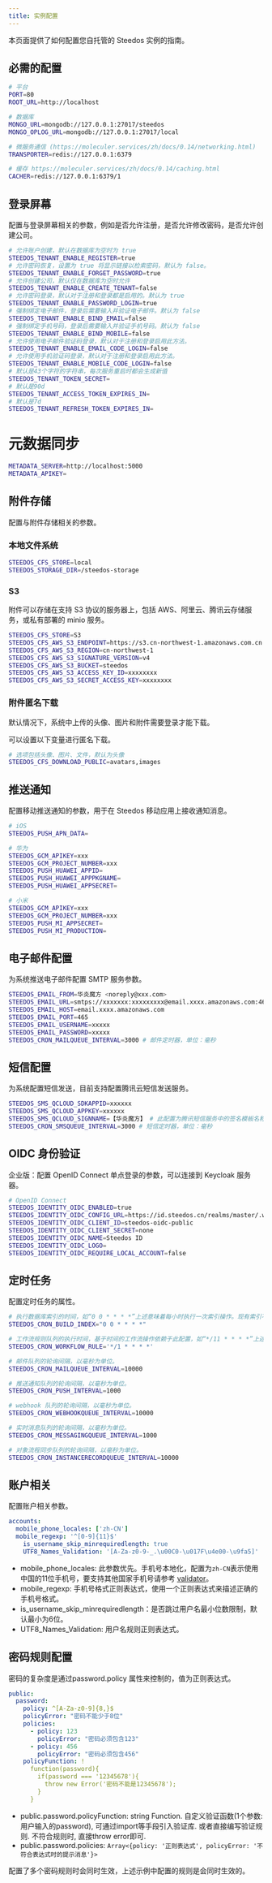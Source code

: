 ```yaml
---
title: 实例配置
---
```


本页面提供了如何配置您自托管的 Steedos 实例的指南。


## 必需的配置

```bash
# 平台
PORT=80
ROOT_URL=http://localhost

# 数据库
MONGO_URL=mongodb://127.0.0.1:27017/steedos
MONGO_OPLOG_URL=mongodb://127.0.0.1:27017/local

# 微服务通信 (https://moleculer.services/zh/docs/0.14/networking.html)
TRANSPORTER=redis://127.0.0.1:6379

# 缓存 https://moleculer.services/zh/docs/0.14/caching.html
CACHER=redis://127.0.0.1:6379/1

```

## 登录屏幕

配置与登录屏幕相关的参数，例如是否允许注册，是否允许修改密码，是否允许创建公司。

```bash
# 允许账户创建，默认在数据库为空时为 true
STEEDOS_TENANT_ENABLE_REGISTER=true  
# 允许密码恢复，设置为 true 将显示链接以检索密码，默认为 false。
STEEDOS_TENANT_ENABLE_FORGET_PASSWORD=true  
# 允许创建公司，默认仅在数据库为空时允许
STEEDOS_TENANT_ENABLE_CREATE_TENANT=false 
# 允许密码登录，默认对于注册和登录都是启用的。默认为 true
STEEDOS_TENANT_ENABLE_PASSWORD_LOGIN=true 
# 强制绑定电子邮件，登录后需要输入并验证电子邮件。默认为 false
STEEDOS_TENANT_ENABLE_BIND_EMAIL=false 
# 强制绑定手机号码，登录后需要输入并验证手机号码。默认为 false
STEEDOS_TENANT_ENABLE_BIND_MOBILE=false 
# 允许使用电子邮件验证码登录，默认对于注册和登录启用此方法。
STEEDOS_TENANT_ENABLE_EMAIL_CODE_LOGIN=false 
# 允许使用手机验证码登录，默认对于注册和登录启用此方法。
STEEDOS_TENANT_ENABLE_MOBILE_CODE_LOGIN=false 
# 默认是43个字符的字符串，每次服务重启时都会生成新值
STEEDOS_TENANT_TOKEN_SECRET=  
# 默认是90d
STEEDOS_TENANT_ACCESS_TOKEN_EXPIRES_IN= 
# 默认是7d
STEEDOS_TENANT_REFRESH_TOKEN_EXPIRES_IN=  
```

# 元数据同步

```bash
METADATA_SERVER=http://localhost:5000
METADATA_APIKEY=
```

## 附件存储

配置与附件存储相关的参数。

### 本地文件系统

```bash
STEEDOS_CFS_STORE=local
STEEDOS_STORAGE_DIR=/steedos-storage
```

### S3

附件可以存储在支持 S3 协议的服务器上，包括 AWS、阿里云、腾讯云存储服务，或私有部署的 minio 服务。

```bash
STEEDOS_CFS_STORE=S3
STEEDOS_CFS_AWS_S3_ENDPOINT=https://s3.cn-northwest-1.amazonaws.com.cn
STEEDOS_CFS_AWS_S3_REGION=cn-northwest-1
STEEDOS_CFS_AWS_S3_SIGNATURE_VERSION=v4
STEEDOS_CFS_AWS_S3_BUCKET=steedos
STEEDOS_CFS_AWS_S3_ACCESS_KEY_ID=xxxxxxxx
STEEDOS_CFS_AWS_S3_SECRET_ACCESS_KEY=xxxxxxxx
```

### 附件匿名下载

默认情况下，系统中上传的头像、图片和附件需要登录才能下载。

可以设置以下变量进行匿名下载。

```bash
# 选项包括头像、图片、文件，默认为头像
STEEDOS_CFS_DOWNLOAD_PUBLIC=avatars,images 
```

## 推送通知

配置移动推送通知的参数，用于在 Steedos 移动应用上接收通知消息。

```bash
# iOS
STEEDOS_PUSH_APN_DATA=

# 华为
STEEDOS_GCM_APIKEY=xxx
STEEDOS_GCM_PROJECT_NUMBER=xxx
STEEDOS_PUSH_HUAWEI_APPID=
STEEDOS_PUSH_HUAWEI_APPPKGNAME=
STEEDOS_PUSH_HUAWEI_APPSECRET=

# 小米
STEEDOS_GCM_APIKEY=xxx
STEEDOS_GCM_PROJECT_NUMBER=xxx
STEEDOS_PUSH_MI_APPSECRET=
STEEDOS_PUSH_MI_PRODUCTION=
```

## 电子邮件配置

为系统推送电子邮件配置 SMTP 服务参数。

```bash
STEEDOS_EMAIL_FROM=华炎魔方 <noreply@xxx.com>
STEEDOS_EMAIL_URL=smtps://xxxxxxx:xxxxxxxxx@email.xxxx.amazonaws.com:465/
STEEDOS_EMAIL_HOST=email.xxxx.amazonaws.com
STEEDOS_EMAIL_PORT=465
STEEDOS_EMAIL_USERNAME=xxxxx
STEEDOS_EMAIL_PASSWORD=xxxxx
STEEDOS_CRON_MAILQUEUE_INTERVAL=3000 # 邮件定时器，单位：毫秒
```

## 短信配置

为系统配置短信发送，目前支持配置腾讯云短信发送服务。

```bash
STEEDOS_SMS_QCLOUD_SDKAPPID=xxxxxx
STEEDOS_SMS_QCLOUD_APPKEY=xxxxxx
STEEDOS_SMS_QCLOUD_SIGNNAME=【华炎魔方】 # 此配置为腾讯短信服务中的签名模板名称
STEEDOS_CRON_SMSQUEUE_INTERVAL=3000 # 短信定时器，单位：毫秒
```

## OIDC 身份验证

企业版：配置 OpenID Connect 单点登录的参数，可以连接到 Keycloak 服务器。

```bash
# OpenID Connect
STEEDOS_IDENTITY_OIDC_ENABLED=true
STEEDOS_IDENTITY_OIDC_CONFIG_URL=https://id.steedos.cn/realms/master/.well-known/openid-configuration
STEEDOS_IDENTITY_OIDC_CLIENT_ID=steedos-oidc-public
STEEDOS_IDENTITY_OIDC_CLIENT_SECRET=none
STEEDOS_IDENTITY_OIDC_NAME=Steedos ID
STEEDOS_IDENTITY_OIDC_LOGO=
STEEDOS_IDENTITY_OIDC_REQUIRE_LOCAL_ACCOUNT=false
```

## 定时任务

配置定时任务的属性。

```bash
# 执行数据库索引的时间，如“0 0 * * * *”上述意味着每小时执行一次索引操作。现有索引不会重新创建。
STEEDOS_CRON_BUILD_INDEX="0 0 * * * *"

# 工作流规则队列的执行时间，基于时间的工作流操作依赖于此配置，如“*/11 * * * *”上述意味着每分钟行一次。
STEEDOS_CRON_WORKFLOW_RULE='*/1 * * * *'

# 邮件队列的轮询间隔，以毫秒为单位。
STEEDOS_CRON_MAILQUEUE_INTERVAL=10000

# 推送通知队列的轮询间隔，以毫秒为单位。
STEEDOS_CRON_PUSH_INTERVAL=1000

# webhook 队列的轮询间隔，以毫秒为单位。
STEEDOS_CRON_WEBHOOKQUEUE_INTERVAL=10000

# 实时消息队列的轮询间隔，以毫秒为单位。
STEEDOS_CRON_MESSAGINGQUEUE_INTERVAL=1000

# 对象流程同步队列的轮询间隔，以毫秒为单位。
STEEDOS_CRON_INSTANCERECORDQUEUE_INTERVAL=10000
```

## 账户相关

配置账户相关参数。

```yaml
accounts:
  mobile_phone_locales: ['zh-CN']
  mobile_regexp: '^[0-9]{11}$'
    is_username_skip_minrequiredlength: true
    UTF8_Names_Validation: '[A-Za-z0-9-_.\u00C0-\u017F\u4e00-\u9fa5]'
```

* mobile_phone_locales: 此参数优先。手机号本地化，配置为`zh-CN`表示使用中国的11位手机号，要支持其他国家手机号请参考 [validator](https://www.npmjs.com/package/validator)。
* mobile_regexp: 手机号格式正则表达式，使用一个正则表达式来描述正确的手机号格式。
* is_username_skip_minrequiredlength：是否跳过用户名最小位数限制，默认最小为6位。
* UTF8_Names_Validation: 用户名规则正则表达式。


## 密码规则配置

密码的复杂度是通过password.policy 属性来控制的，值为正则表达式。

```yaml
public:
  password:
    policy: ^[A-Za-z0-9]{8,}$
    policyError: "密码不能少于8位"
    policies:
      - policy: 123
        policyError: "密码必须包含123"
      - policy: 456
        policyError: "密码必须包含456"
    policyFunction: !
      function(password){
        if(password === '12345678'){
          throw new Error('密码不能是12345678');
        }
      }
```

- public.password.policyFunction: string Function. 自定义验证函数(1个参数: 用户输入的password), 可通过import等手段引入验证库. 或者直接编写验证规则. 不符合规则时, 直接throw error即可.
- public.password.policies: `Array<{policy: '正则表达式', policyError: '不符合表达式时的提示消息'}>`

配置了多个密码规则时会同时生效，上述示例中配置的规则是会同时生效的。
